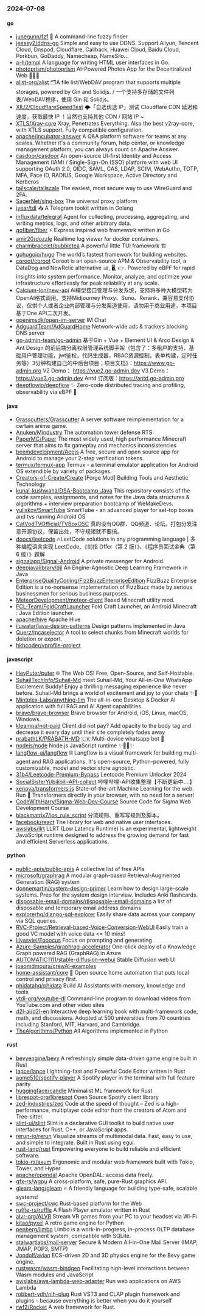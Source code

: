 ### 2024-07-08

#### go
* [junegunn/fzf](https://github.com/junegunn/fzf) 🌸 A command-line fuzzy finder
* [jeessy2/ddns-go](https://github.com/jeessy2/ddns-go) Simple and easy to use DDNS. Support Aliyun, Tencent Cloud, Dnspod, Cloudflare, Callback, Huawei Cloud, Baidu Cloud, Porkbun, GoDaddy, Namecheap, NameSilo...
* [a-h/templ](https://github.com/a-h/templ) A language for writing HTML user interfaces in Go.
* [photoprism/photoprism](https://github.com/photoprism/photoprism) AI-Powered Photos App for the Decentralized Web 🌈💎✨
* [alist-org/alist](https://github.com/alist-org/alist) 🗂️A file list/WebDAV program that supports multiple storages, powered by Gin and Solidjs. / 一个支持多存储的文件列表/WebDAV程序，使用 Gin 和 Solidjs。
* [XIU2/CloudflareSpeedTest](https://github.com/XIU2/CloudflareSpeedTest) 🌩「自选优选 IP」测试 Cloudflare CDN 延迟和速度，获取最快 IP ！当然也支持其他 CDN / 网站 IP ~
* [XTLS/Xray-core](https://github.com/XTLS/Xray-core) Xray, Penetrates Everything. Also the best v2ray-core, with XTLS support. Fully compatible configuration.
* [apache/incubator-answer](https://github.com/apache/incubator-answer) A Q&A platform software for teams at any scales. Whether it's a community forum, help center, or knowledge management platform, you can always count on Apache Answer.
* [casdoor/casdoor](https://github.com/casdoor/casdoor) An open-source UI-first Identity and Access Management (IAM) / Single-Sign-On (SSO) platform with web UI supporting OAuth 2.0, OIDC, SAML, CAS, LDAP, SCIM, WebAuthn, TOTP, MFA, Face ID, RADIUS, Google Workspace, Active Directory and Kerberos
* [tailscale/tailscale](https://github.com/tailscale/tailscale) The easiest, most secure way to use WireGuard and 2FA.
* [SagerNet/sing-box](https://github.com/SagerNet/sing-box) The universal proxy platform
* [iyear/tdl](https://github.com/iyear/tdl) 📥 A Telegram tookit written in Golang
* [influxdata/telegraf](https://github.com/influxdata/telegraf) Agent for collecting, processing, aggregating, and writing metrics, logs, and other arbitrary data.
* [gofiber/fiber](https://github.com/gofiber/fiber) ⚡️ Express inspired web framework written in Go
* [amir20/dozzle](https://github.com/amir20/dozzle) Realtime log viewer for docker containers.
* [charmbracelet/bubbletea](https://github.com/charmbracelet/bubbletea) A powerful little TUI framework 🏗
* [gohugoio/hugo](https://github.com/gohugoio/hugo) The world’s fastest framework for building websites.
* [coroot/coroot](https://github.com/coroot/coroot) Coroot is an open-source APM & Observability tool, a DataDog and NewRelic alternative 📊, 🖥️, 👉. Powered by eBPF for rapid insights into system performance. Monitor, analyze, and optimize your infrastructure effortlessly for peak reliability at any scale.
* [Calcium-Ion/new-api](https://github.com/Calcium-Ion/new-api) AI模型接口管理与分发系统，支持将多种大模型转为OpenAI格式调用、支持Midjourney Proxy、Suno、Rerank，兼容易支付协议，仅供个人或者企业内部管理与分发渠道使用，请勿用于商业用途，本项目基于One API二次开发。
* [openimsdk/open-im-server](https://github.com/openimsdk/open-im-server) IM Chat
* [AdguardTeam/AdGuardHome](https://github.com/AdguardTeam/AdGuardHome) Network-wide ads & trackers blocking DNS server
* [go-admin-team/go-admin](https://github.com/go-admin-team/go-admin) 基于Gin + Vue + Element UI & Arco Design & Ant Design 的前后端分离权限管理系统脚手架（包含了：多租户的支持，基础用户管理功能，jwt鉴权，代码生成器，RBAC资源控制，表单构建，定时任务等）3分钟构建自己的中后台项目；项目文档》：https://www.go-admin.pro V2 Demo： https://vue2.go-admin.dev V3 Demo： https://vue3.go-admin.dev Antd 订阅版：https://antd.go-admin.pro
* [deepflowio/deepflow](https://github.com/deepflowio/deepflow) ✨ Zero-code distributed tracing and profiling, observability via eBPF 🚀

#### java
* [Grasscutters/Grasscutter](https://github.com/Grasscutters/Grasscutter) A server software reimplementation for a certain anime game.
* [Anuken/Mindustry](https://github.com/Anuken/Mindustry) The automation tower defense RTS
* [PaperMC/Paper](https://github.com/PaperMC/Paper) The most widely used, high performance Minecraft server that aims to fix gameplay and mechanics inconsistencies
* [beemdevelopment/Aegis](https://github.com/beemdevelopment/Aegis) A free, secure and open source app for Android to manage your 2-step verification tokens.
* [termux/termux-app](https://github.com/termux/termux-app) Termux - a terminal emulator application for Android OS extendible by variety of packages.
* [Creators-of-Create/Create](https://github.com/Creators-of-Create/Create) [Forge Mod] Building Tools and Aesthetic Technology
* [kunal-kushwaha/DSA-Bootcamp-Java](https://github.com/kunal-kushwaha/DSA-Bootcamp-Java) This repository consists of the code samples, assignments, and notes for the Java data structures & algorithms + interview preparation bootcamp of WeMakeDevs.
* [yuliskov/SmartTube](https://github.com/yuliskov/SmartTube) SmartTube - an advanced player for set-top boxes and tvs running Android OS
* [CatVodTVOfficial/TVBoxOSC](https://github.com/CatVodTVOfficial/TVBoxOSC) 真的没有QQ群、QQ频道、论坛。打包分发注意开源协议，保留出处，不守规矩就不要搞。
* [doocs/leetcode](https://github.com/doocs/leetcode) 🔥LeetCode solutions in any programming language | 多种编程语言实现 LeetCode、《剑指 Offer（第 2 版）》、《程序员面试金典（第 6 版）》题解
* [signalapp/Signal-Android](https://github.com/signalapp/Signal-Android) A private messenger for Android.
* [deepjavalibrary/djl](https://github.com/deepjavalibrary/djl) An Engine-Agnostic Deep Learning Framework in Java
* [EnterpriseQualityCoding/FizzBuzzEnterpriseEdition](https://github.com/EnterpriseQualityCoding/FizzBuzzEnterpriseEdition) FizzBuzz Enterprise Edition is a no-nonsense implementation of FizzBuzz made by serious businessmen for serious business purposes.
* [MeteorDevelopment/meteor-client](https://github.com/MeteorDevelopment/meteor-client) Based Minecraft utility mod.
* [FCL-Team/FoldCraftLauncher](https://github.com/FCL-Team/FoldCraftLauncher) Fold Craft Launcher, an Android Minecraft : Java Edition launcher.
* [apache/hive](https://github.com/apache/hive) Apache Hive
* [iluwatar/java-design-patterns](https://github.com/iluwatar/java-design-patterns) Design patterns implemented in Java
* [Querz/mcaselector](https://github.com/Querz/mcaselector) A tool to select chunks from Minecraft worlds for deletion or export.
* [hkhcoder/vprofile-project](https://github.com/hkhcoder/vprofile-project)

#### javascript
* [HeyPuter/puter](https://github.com/HeyPuter/puter) 🌐 The Web OS! Free, Open-Source, and Self-Hostable.
* [SuhailTechInfo/Suhail-Md](https://github.com/SuhailTechInfo/Suhail-Md) meet Suhail-Md, Your All-in-One WhatsApp Excitement Buddy! Enjoy a thrilling messaging experience like never before. Suhail-Md brings a world of excitement and joy to your chats ✨🤖
* [Mintplex-Labs/anything-llm](https://github.com/Mintplex-Labs/anything-llm) The all-in-one Desktop & Docker AI application with full RAG and AI Agent capabilities.
* [brave/brave-browser](https://github.com/brave/brave-browser) Brave browser for Android, iOS, Linux, macOS, Windows.
* [kleampa/not-paid](https://github.com/kleampa/not-paid) Client did not pay? Add opacity to the body tag and decrease it every day until their site completely fades away
* [prabathLK/PRABATH-MD](https://github.com/prabathLK/PRABATH-MD) 🇱🇰 Multi-device whatsapp bot 🎉
* [nodejs/node](https://github.com/nodejs/node) Node.js JavaScript runtime ✨🐢🚀✨
* [langflow-ai/langflow](https://github.com/langflow-ai/langflow) ⛓️ Langflow is a visual framework for building multi-agent and RAG applications. It's open-source, Python-powered, fully customizable, model and vector store agnostic.
* [31b4/Leetcode-Premium-Bypass](https://github.com/31b4/Leetcode-Premium-Bypass) Leetcode Premium Unlocker 2024
* [SocialSisterYi/bilibili-API-collect](https://github.com/SocialSisterYi/bilibili-API-collect) 哔哩哔哩-API收集整理【不断更新中....】
* [xenova/transformers.js](https://github.com/xenova/transformers.js) State-of-the-art Machine Learning for the web. Run 🤗 Transformers directly in your browser, with no need for a server!
* [CodeWithHarry/Sigma-Web-Dev-Course](https://github.com/CodeWithHarry/Sigma-Web-Dev-Course) Source Code for Sigma Web Development Course
* [blackmatrix7/ios_rule_script](https://github.com/blackmatrix7/ios_rule_script) 分流规则、重写写规则及脚本。
* [facebook/react](https://github.com/facebook/react) The library for web and native user interfaces.
* [awslabs/llrt](https://github.com/awslabs/llrt) LLRT (Low Latency Runtime) is an experimental, lightweight JavaScript runtime designed to address the growing demand for fast and efficient Serverless applications.

#### python
* [public-apis/public-apis](https://github.com/public-apis/public-apis) A collective list of free APIs
* [microsoft/graphrag](https://github.com/microsoft/graphrag) A modular graph-based Retrieval-Augmented Generation (RAG) system
* [donnemartin/system-design-primer](https://github.com/donnemartin/system-design-primer) Learn how to design large-scale systems. Prep for the system design interview. Includes Anki flashcards.
* [disposable-email-domains/disposable-email-domains](https://github.com/disposable-email-domains/disposable-email-domains) a list of disposable and temporary email address domains
* [explorerhq/django-sql-explorer](https://github.com/explorerhq/django-sql-explorer) Easily share data across your company via SQL queries.
* [RVC-Project/Retrieval-based-Voice-Conversion-WebUI](https://github.com/RVC-Project/Retrieval-based-Voice-Conversion-WebUI) Easily train a good VC model with voice data <= 10 mins!
* [lllyasviel/Fooocus](https://github.com/lllyasviel/Fooocus) Focus on prompting and generating
* [Azure-Samples/graphrag-accelerator](https://github.com/Azure-Samples/graphrag-accelerator) One-click deploy of a Knowledge Graph powered RAG (GraphRAG) in Azure
* [AUTOMATIC1111/stable-diffusion-webui](https://github.com/AUTOMATIC1111/stable-diffusion-webui) Stable Diffusion web UI
* [joaomdmoura/crewAI-examples](https://github.com/joaomdmoura/crewAI-examples)
* [home-assistant/core](https://github.com/home-assistant/core) 🏡 Open source home automation that puts local control and privacy first.
* [phidatahq/phidata](https://github.com/phidatahq/phidata) Build AI Assistants with memory, knowledge and tools.
* [ytdl-org/youtube-dl](https://github.com/ytdl-org/youtube-dl) Command-line program to download videos from YouTube.com and other video sites
* [d2l-ai/d2l-en](https://github.com/d2l-ai/d2l-en) Interactive deep learning book with multi-framework code, math, and discussions. Adopted at 500 universities from 70 countries including Stanford, MIT, Harvard, and Cambridge.
* [TheAlgorithms/Python](https://github.com/TheAlgorithms/Python) All Algorithms implemented in Python

#### rust
* [bevyengine/bevy](https://github.com/bevyengine/bevy) A refreshingly simple data-driven game engine built in Rust
* [lapce/lapce](https://github.com/lapce/lapce) Lightning-fast and Powerful Code Editor written in Rust
* [aome510/spotify-player](https://github.com/aome510/spotify-player) A Spotify player in the terminal with full feature parity
* [huggingface/candle](https://github.com/huggingface/candle) Minimalist ML framework for Rust
* [librespot-org/librespot](https://github.com/librespot-org/librespot) Open Source Spotify client library
* [zed-industries/zed](https://github.com/zed-industries/zed) Code at the speed of thought – Zed is a high-performance, multiplayer code editor from the creators of Atom and Tree-sitter.
* [slint-ui/slint](https://github.com/slint-ui/slint) Slint is a declarative GUI toolkit to build native user interfaces for Rust, C++, or JavaScript apps.
* [rerun-io/rerun](https://github.com/rerun-io/rerun) Visualize streams of multimodal data. Fast, easy to use, and simple to integrate. Built in Rust using egui.
* [rust-lang/rust](https://github.com/rust-lang/rust) Empowering everyone to build reliable and efficient software.
* [tokio-rs/axum](https://github.com/tokio-rs/axum) Ergonomic and modular web framework built with Tokio, Tower, and Hyper
* [apache/opendal](https://github.com/apache/opendal) Apache OpenDAL: access data freely.
* [gfx-rs/wgpu](https://github.com/gfx-rs/wgpu) A cross-platform, safe, pure-Rust graphics API.
* [gleam-lang/gleam](https://github.com/gleam-lang/gleam) ⭐️ A friendly language for building type-safe, scalable systems!
* [swc-project/swc](https://github.com/swc-project/swc) Rust-based platform for the Web
* [ruffle-rs/ruffle](https://github.com/ruffle-rs/ruffle) A Flash Player emulator written in Rust
* [alvr-org/ALVR](https://github.com/alvr-org/ALVR) Stream VR games from your PC to your headset via Wi-Fi
* [kitao/pyxel](https://github.com/kitao/pyxel) A retro game engine for Python
* [penberg/limbo](https://github.com/penberg/limbo) Limbo is a work-in-progress, in-process OLTP database management system, compatible with SQLite.
* [stalwartlabs/mail-server](https://github.com/stalwartlabs/mail-server) Secure & Modern All-in-One Mail Server (IMAP, JMAP, POP3, SMTP)
* [Jondolf/avian](https://github.com/Jondolf/avian) ECS-driven 2D and 3D physics engine for the Bevy game engine.
* [rustwasm/wasm-bindgen](https://github.com/rustwasm/wasm-bindgen) Facilitating high-level interactions between Wasm modules and JavaScript
* [awslabs/aws-lambda-web-adapter](https://github.com/awslabs/aws-lambda-web-adapter) Run web applications on AWS Lambda
* [robbert-vdh/nih-plug](https://github.com/robbert-vdh/nih-plug) Rust VST3 and CLAP plugin framework and plugins - because everything is better when you do it yourself
* [rwf2/Rocket](https://github.com/rwf2/Rocket) A web framework for Rust.
